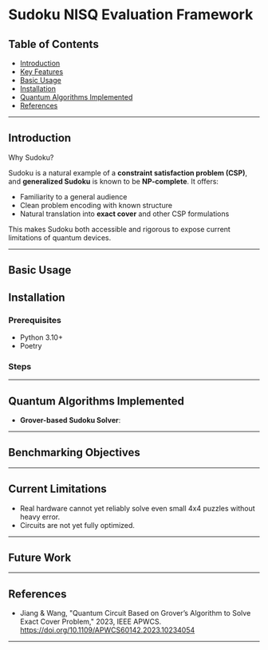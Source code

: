 # Sudoku NISQ Evaluation Framework

## Table of Contents
- [Introduction](#introduction)
- [Key Features](#key-features)
- [Basic Usage](#basic-usage)
- [Installation](#installation)
- [Quantum Algorithms Implemented](#quantum-algorithms-implemented)
- [References](#references)

---

## Introduction

Why Sudoku?

Sudoku is a natural example of a **constraint satisfaction problem (CSP)**, and **generalized Sudoku** is known to be **NP-complete**. It offers:

- Familiarity to a general audience
- Clean problem encoding with known structure
- Natural translation into **exact cover** and other CSP formulations

This makes Sudoku both accessible and rigorous to expose current limitations of quantum devices.

---

## Basic Usage


## Installation

### Prerequisites
- Python 3.10+
- Poetry

### Steps

---

## Quantum Algorithms Implemented

- **Grover-based Sudoku Solver**: 

---

## Benchmarking Objectives

---

## Current Limitations

- Real hardware cannot yet reliably solve even small 4x4 puzzles without heavy error.
- Circuits are not yet fully optimized.

---

## Future Work



---

## References

- Jiang & Wang, "Quantum Circuit Based on Grover’s Algorithm to Solve Exact Cover Problem," 2023, IEEE APWCS. https://doi.org/10.1109/APWCS60142.2023.10234054

---